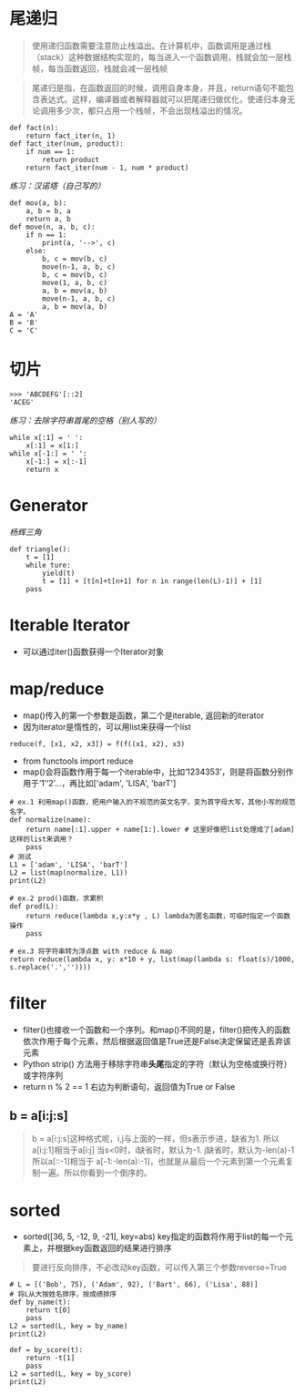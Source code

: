 # 尾递归

> 使用递归函数需要注意防止栈溢出。在计算机中，函数调用是通过栈（stack）这种数据结构实现的，每当进入一个函数调用，栈就会加一层栈帧，每当函数返回，栈就会减一层栈帧

> 尾递归是指，在函数返回的时候，调用自身本身，并且，return语句不能包含表达式。这样，编译器或者解释器就可以把尾递归做优化，使递归本身无论调用多少次，都只占用一个栈帧，不会出现栈溢出的情况。
```
def fact(n):
    return fact_iter(n, 1)
def fact_iter(num, product):
    if num == 1:
        return product
    return fact_iter(num - 1, num * product)
```
*练习：汉诺塔（自己写的）*
```
def mov(a, b):
    a, b = b, a
    return a, b
def move(n, a, b, c):
    if n == 1:
        print(a, '-->', c)
    else:
        b, c = mov(b, c)
        move(n-1, a, b, c)
        b, c = mov(b, c)
        move(1, a, b, c)
        a, b = mov(a, b)
        move(n-1, a, b, c)
        a, b = mov(a, b)
A = 'A'
B = 'B'
C = 'C'
```
# 切片
```
>>> 'ABCDEFG'[::2]
'ACEG'
```
*练习：去除字符串首尾的空格（别人写的）*
```
while x[:1] = ' ':
    x[:1] = x[1:]
while x[-1:] = ' ':
    x[-1:] = x[:-1]
    return x
```
# Generator
*杨辉三角*
```
def triangle():
    t = [1]
    while ture:
        yield(t)
        t = [1] + [t[n]+t[n+1] for n in range(len(L)-1)] + [1]
    pass
```    
# Iterable Iterator
* 可以通过iter()函数获得一个Iterator对象
# map/reduce
* map()传入的第一个参数是函数，第二个是iterable, 返回新的iterator
* 因为iterator是惰性的，可以用list来获得一个list
```
reduce(f, [x1, x2, x3]) = f(f((x1, x2), x3)
```
* from functools import reduce
* map()会将函数作用于每一个iterable中，比如‘1234353’，则是将函数分别作用于‘1’‘2’...，再比如['adam', 'LISA', 'barT']
```
# ex.1 利用map()函数，把用户输入的不规范的英文名字，变为首字母大写，其他小写的规范名字。
def normalize(name):
    return name[:1].upper + name[1:].lower # 这里好像把list处理成了[adam]这样的list来调用？
    pass
# 测试
L1 = ['adam', 'LISA', 'barT']
L2 = list(map(normalize, L1))
print(L2)
```
```
# ex.2 prod()函数，求累积
def prod(L):
    return reduce(lambda x,y:x*y , L) lambda为匿名函数，可临时指定一个函数操作
    pass
```
```
# ex.3 将字符串转为浮点数 with reduce & map
return reduce(lambda x, y: x*10 + y, list(map(lambda s: float(s)/1000, s.replace('.',''))))
```
# filter
* filter()也接收一个函数和一个序列。和map()不同的是，filter()把传入的函数依次作用于每个元素，然后根据返回值是True还是False决定保留还是丢弃该元素
* Python strip() 方法用于移除字符串**头尾**指定的字符（默认为空格或换行符）或字符序列
* return n % 2 == 1 右边为判断语句，返回值为True or False
## b = a[i:j:s]
> b = a[i:j:s]这种格式呢，i,j与上面的一样，但s表示步进，缺省为1.
所以a[i:j:1]相当于a[i:j]
当s<0时，i缺省时，默认为-1. j缺省时，默认为-len(a)-1
所以a[::-1]相当于 a[-1:-len(a):-1]，也就是从最后一个元素到第一个元素复制一遍。所以你看到一个倒序的。
# sorted
* sorted([36, 5, -12, 9, -21], key=abs) key指定的函数将作用于list的每一个元素上，并根据key函数返回的结果进行排序
> 要进行反向排序，不必改动key函数，可以传入第三个参数reverse=True
```
# L = [('Bob', 75), ('Adam', 92), ('Bart', 66), ('Lisa', 88)] 
# 将L从大按姓名排序，按成绩排序
def by_name(t):
    return t[0]
    pass
L2 = sorted(L, key = by_name)
print(L2)

def = by_score(t):
    return -t[1]
    pass
L2 = sorted(L, key = by_score)
print(L2)
```
